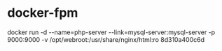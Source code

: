 # docker-fpm
docker run -d --name=php-server --link=mysql-server:mysql-server -p 9000:9000 -v /opt/webroot:/usr/share/nginx/html:ro 8d310a400c6d 
